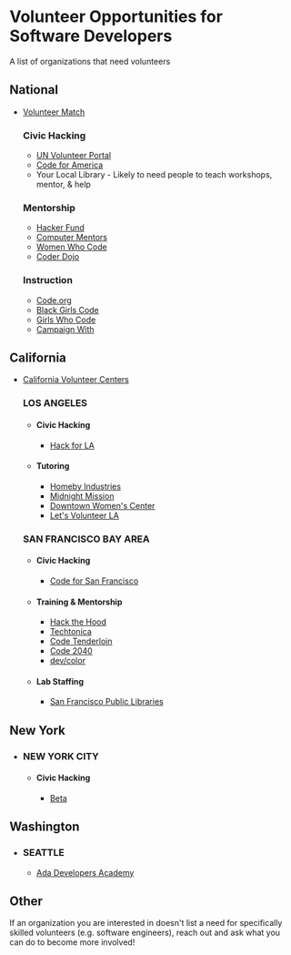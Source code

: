 # Volunteer Opportunities for Software Developers

A list of organizations that need volunteers

## National
  - [Volunteer Match](https://www.volunteermatch.org)

    ### Civic Hacking
    - [UN Volunteer Portal](https://www.onlinevolunteering.org/en)
    - [Code for America](https://brigade.codeforamerica.org)
    - Your Local Library - Likely to need people to teach workshops, mentor, & help

    ### Mentorship
    - [Hacker Fund](https://www.hacker.fund)
    - [Computer Mentors](https://computermentors.org/volunteer)
    - [Women Who Code](https://www.womenwhocode.com)
    - [Coder Dojo](https://coderdojo.com)

    ### Instruction
    - [Code.org](https://code.org/volunteer)
    - [Black Girls Code](https://www.blackgirlscode.com)
    - [Girls Who Code](https://girlswhocode.com)
    - [Campaign With](https://campaignwith.com)

## California

- [California Volunteer Centers](https://www.californiavolunteers.ca.gov/get-involved/volunteer-centers)
    
    ### LOS ANGELES
    -
        #### Civic Hacking
        - [Hack for LA](https://www.hackforla.org)
     -
        #### Tutoring
        - [Homeby Industries](https://homeboyindustries.org/get-involved/volunteer)
        - [Midnight Mission](https://www.midnightmission.org/get-involved/volunteer)
        - [Downtown Women's Center](https://downtownwomenscenter.org/volunteer)
        - [Let's Volunteer LA](https://letsvolunteerla.org/listing-item/grass-roots-neighbors/?way_to_help=796305)

    ### SAN FRANCISCO BAY AREA
    -
        #### Civic Hacking
        - [Code for San Francisco](https://codeforsanfrancisco.org)
    -
        #### Training & Mentorship
        - [Hack the Hood](https://www.hackthehood.org/volunteer.html)
        - [Techtonica](https://techtonica.org/volunteer)
        - [Code Tenderloin](https://www.codetenderloin.org/volunteers)
        - [Code 2040](http://www.code2040.org/volunteer)
        - [dev/color](https://www.devcolor.org/about)
    -
        #### Lab Staffing
        - [San Francisco Public Libraries](https://sfpl.org/volunteer)

## New York
- 
    ### NEW YORK CITY
    -
        #### Civic Hacking
        - [Beta](https://beta.nyc/)

## Washington
-
  ### SEATTLE
  - [Ada Developers Academy](https://adadevelopersacademy.org/volunteer)

## Other
If an organization you are interested in doesn't list a need for specifically skilled volunteers (e.g. software engineers), reach out and ask what you can do to become more involved!
